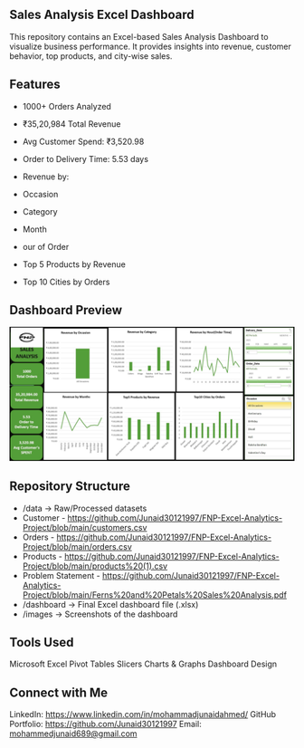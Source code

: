 ## Sales Analysis Excel Dashboard

This repository contains an Excel-based Sales Analysis Dashboard to visualize business performance.
It provides insights into revenue, customer behavior, top products, and city-wise sales.

## Features

- 1000+ Orders Analyzed

- ₹35,20,984 Total Revenue

- Avg Customer Spend: ₹3,520.98

- Order to Delivery Time: 5.53 days

- Revenue by:
  
- Occasion
  
- Category
  
- Month
  
- our of Order
  
- Top 5 Products by Revenue

- Top 10 Cities by Orders

##  Dashboard Preview
![Dashboard Screenshot](https://github.com/Junaid30121997/FNP-Excel-Analytics-Project/blob/main/1732002842215.jpg)

## Repository Structure

- /data → Raw/Processed datasets
- Customer - https://github.com/Junaid30121997/FNP-Excel-Analytics-Project/blob/main/customers.csv
- Orders - https://github.com/Junaid30121997/FNP-Excel-Analytics-Project/blob/main/orders.csv
- Products - https://github.com/Junaid30121997/FNP-Excel-Analytics-Project/blob/main/products%20(1).csv
- Problem Statement - https://github.com/Junaid30121997/FNP-Excel-Analytics-Project/blob/main/Ferns%20and%20Petals%20Sales%20Analysis.pdf
- /dashboard → Final Excel dashboard file (.xlsx)
- /images → Screenshots of the dashboard

## Tools Used

Microsoft Excel
Pivot Tables
Slicers
Charts & Graphs
Dashboard Design

## Connect with Me
LinkedIn: https://www.linkedin.com/in/mohammadjunaidahmed/
GitHub Portfolio: https://github.com/Junaid30121997
Email: mohammedjunaid689@gmail.com
